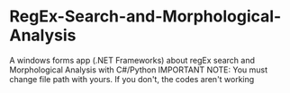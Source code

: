 # RegEx-Search-and-Morphological-Analysis
A windows forms app (.NET Frameworks) about regEx search and Morphological Analysis with C#/Python
IMPORTANT NOTE: You must change file path with yours. If you don't, the codes aren't working
